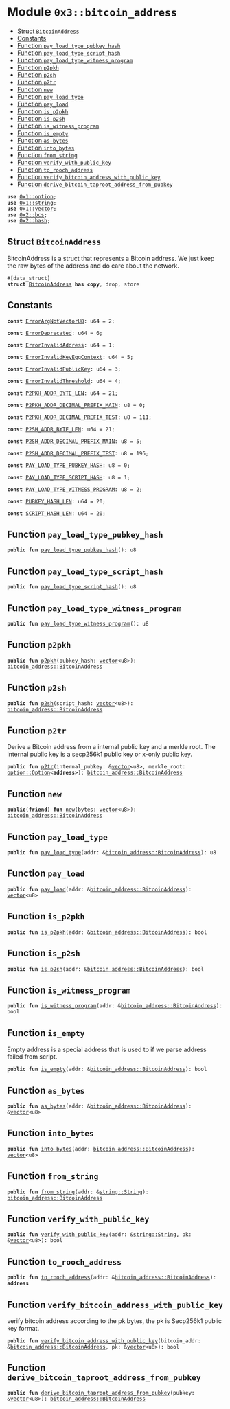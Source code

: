 
<a name="0x3_bitcoin_address"></a>

# Module `0x3::bitcoin_address`



-  [Struct `BitcoinAddress`](#0x3_bitcoin_address_BitcoinAddress)
-  [Constants](#@Constants_0)
-  [Function `pay_load_type_pubkey_hash`](#0x3_bitcoin_address_pay_load_type_pubkey_hash)
-  [Function `pay_load_type_script_hash`](#0x3_bitcoin_address_pay_load_type_script_hash)
-  [Function `pay_load_type_witness_program`](#0x3_bitcoin_address_pay_load_type_witness_program)
-  [Function `p2pkh`](#0x3_bitcoin_address_p2pkh)
-  [Function `p2sh`](#0x3_bitcoin_address_p2sh)
-  [Function `p2tr`](#0x3_bitcoin_address_p2tr)
-  [Function `new`](#0x3_bitcoin_address_new)
-  [Function `pay_load_type`](#0x3_bitcoin_address_pay_load_type)
-  [Function `pay_load`](#0x3_bitcoin_address_pay_load)
-  [Function `is_p2pkh`](#0x3_bitcoin_address_is_p2pkh)
-  [Function `is_p2sh`](#0x3_bitcoin_address_is_p2sh)
-  [Function `is_witness_program`](#0x3_bitcoin_address_is_witness_program)
-  [Function `is_empty`](#0x3_bitcoin_address_is_empty)
-  [Function `as_bytes`](#0x3_bitcoin_address_as_bytes)
-  [Function `into_bytes`](#0x3_bitcoin_address_into_bytes)
-  [Function `from_string`](#0x3_bitcoin_address_from_string)
-  [Function `verify_with_public_key`](#0x3_bitcoin_address_verify_with_public_key)
-  [Function `to_rooch_address`](#0x3_bitcoin_address_to_rooch_address)
-  [Function `verify_bitcoin_address_with_public_key`](#0x3_bitcoin_address_verify_bitcoin_address_with_public_key)
-  [Function `derive_bitcoin_taproot_address_from_pubkey`](#0x3_bitcoin_address_derive_bitcoin_taproot_address_from_pubkey)


<pre><code><b>use</b> <a href="">0x1::option</a>;
<b>use</b> <a href="">0x1::string</a>;
<b>use</b> <a href="">0x1::vector</a>;
<b>use</b> <a href="">0x2::bcs</a>;
<b>use</b> <a href="">0x2::hash</a>;
</code></pre>



<a name="0x3_bitcoin_address_BitcoinAddress"></a>

## Struct `BitcoinAddress`

BitcoinAddress is a struct that represents a Bitcoin address.
We just keep the raw bytes of the address and do care about the network.


<pre><code>#[data_struct]
<b>struct</b> <a href="bitcoin_address.md#0x3_bitcoin_address_BitcoinAddress">BitcoinAddress</a> <b>has</b> <b>copy</b>, drop, store
</code></pre>



<a name="@Constants_0"></a>

## Constants


<a name="0x3_bitcoin_address_ErrorArgNotVectorU8"></a>



<pre><code><b>const</b> <a href="bitcoin_address.md#0x3_bitcoin_address_ErrorArgNotVectorU8">ErrorArgNotVectorU8</a>: u64 = 2;
</code></pre>



<a name="0x3_bitcoin_address_ErrorDeprecated"></a>



<pre><code><b>const</b> <a href="bitcoin_address.md#0x3_bitcoin_address_ErrorDeprecated">ErrorDeprecated</a>: u64 = 6;
</code></pre>



<a name="0x3_bitcoin_address_ErrorInvalidAddress"></a>



<pre><code><b>const</b> <a href="bitcoin_address.md#0x3_bitcoin_address_ErrorInvalidAddress">ErrorInvalidAddress</a>: u64 = 1;
</code></pre>



<a name="0x3_bitcoin_address_ErrorInvalidKeyEggContext"></a>



<pre><code><b>const</b> <a href="bitcoin_address.md#0x3_bitcoin_address_ErrorInvalidKeyEggContext">ErrorInvalidKeyEggContext</a>: u64 = 5;
</code></pre>



<a name="0x3_bitcoin_address_ErrorInvalidPublicKey"></a>



<pre><code><b>const</b> <a href="bitcoin_address.md#0x3_bitcoin_address_ErrorInvalidPublicKey">ErrorInvalidPublicKey</a>: u64 = 3;
</code></pre>



<a name="0x3_bitcoin_address_ErrorInvalidThreshold"></a>



<pre><code><b>const</b> <a href="bitcoin_address.md#0x3_bitcoin_address_ErrorInvalidThreshold">ErrorInvalidThreshold</a>: u64 = 4;
</code></pre>



<a name="0x3_bitcoin_address_P2PKH_ADDR_BYTE_LEN"></a>



<pre><code><b>const</b> <a href="bitcoin_address.md#0x3_bitcoin_address_P2PKH_ADDR_BYTE_LEN">P2PKH_ADDR_BYTE_LEN</a>: u64 = 21;
</code></pre>



<a name="0x3_bitcoin_address_P2PKH_ADDR_DECIMAL_PREFIX_MAIN"></a>



<pre><code><b>const</b> <a href="bitcoin_address.md#0x3_bitcoin_address_P2PKH_ADDR_DECIMAL_PREFIX_MAIN">P2PKH_ADDR_DECIMAL_PREFIX_MAIN</a>: u8 = 0;
</code></pre>



<a name="0x3_bitcoin_address_P2PKH_ADDR_DECIMAL_PREFIX_TEST"></a>



<pre><code><b>const</b> <a href="bitcoin_address.md#0x3_bitcoin_address_P2PKH_ADDR_DECIMAL_PREFIX_TEST">P2PKH_ADDR_DECIMAL_PREFIX_TEST</a>: u8 = 111;
</code></pre>



<a name="0x3_bitcoin_address_P2SH_ADDR_BYTE_LEN"></a>



<pre><code><b>const</b> <a href="bitcoin_address.md#0x3_bitcoin_address_P2SH_ADDR_BYTE_LEN">P2SH_ADDR_BYTE_LEN</a>: u64 = 21;
</code></pre>



<a name="0x3_bitcoin_address_P2SH_ADDR_DECIMAL_PREFIX_MAIN"></a>



<pre><code><b>const</b> <a href="bitcoin_address.md#0x3_bitcoin_address_P2SH_ADDR_DECIMAL_PREFIX_MAIN">P2SH_ADDR_DECIMAL_PREFIX_MAIN</a>: u8 = 5;
</code></pre>



<a name="0x3_bitcoin_address_P2SH_ADDR_DECIMAL_PREFIX_TEST"></a>



<pre><code><b>const</b> <a href="bitcoin_address.md#0x3_bitcoin_address_P2SH_ADDR_DECIMAL_PREFIX_TEST">P2SH_ADDR_DECIMAL_PREFIX_TEST</a>: u8 = 196;
</code></pre>



<a name="0x3_bitcoin_address_PAY_LOAD_TYPE_PUBKEY_HASH"></a>



<pre><code><b>const</b> <a href="bitcoin_address.md#0x3_bitcoin_address_PAY_LOAD_TYPE_PUBKEY_HASH">PAY_LOAD_TYPE_PUBKEY_HASH</a>: u8 = 0;
</code></pre>



<a name="0x3_bitcoin_address_PAY_LOAD_TYPE_SCRIPT_HASH"></a>



<pre><code><b>const</b> <a href="bitcoin_address.md#0x3_bitcoin_address_PAY_LOAD_TYPE_SCRIPT_HASH">PAY_LOAD_TYPE_SCRIPT_HASH</a>: u8 = 1;
</code></pre>



<a name="0x3_bitcoin_address_PAY_LOAD_TYPE_WITNESS_PROGRAM"></a>



<pre><code><b>const</b> <a href="bitcoin_address.md#0x3_bitcoin_address_PAY_LOAD_TYPE_WITNESS_PROGRAM">PAY_LOAD_TYPE_WITNESS_PROGRAM</a>: u8 = 2;
</code></pre>



<a name="0x3_bitcoin_address_PUBKEY_HASH_LEN"></a>



<pre><code><b>const</b> <a href="bitcoin_address.md#0x3_bitcoin_address_PUBKEY_HASH_LEN">PUBKEY_HASH_LEN</a>: u64 = 20;
</code></pre>



<a name="0x3_bitcoin_address_SCRIPT_HASH_LEN"></a>



<pre><code><b>const</b> <a href="bitcoin_address.md#0x3_bitcoin_address_SCRIPT_HASH_LEN">SCRIPT_HASH_LEN</a>: u64 = 20;
</code></pre>



<a name="0x3_bitcoin_address_pay_load_type_pubkey_hash"></a>

## Function `pay_load_type_pubkey_hash`



<pre><code><b>public</b> <b>fun</b> <a href="bitcoin_address.md#0x3_bitcoin_address_pay_load_type_pubkey_hash">pay_load_type_pubkey_hash</a>(): u8
</code></pre>



<a name="0x3_bitcoin_address_pay_load_type_script_hash"></a>

## Function `pay_load_type_script_hash`



<pre><code><b>public</b> <b>fun</b> <a href="bitcoin_address.md#0x3_bitcoin_address_pay_load_type_script_hash">pay_load_type_script_hash</a>(): u8
</code></pre>



<a name="0x3_bitcoin_address_pay_load_type_witness_program"></a>

## Function `pay_load_type_witness_program`



<pre><code><b>public</b> <b>fun</b> <a href="bitcoin_address.md#0x3_bitcoin_address_pay_load_type_witness_program">pay_load_type_witness_program</a>(): u8
</code></pre>



<a name="0x3_bitcoin_address_p2pkh"></a>

## Function `p2pkh`



<pre><code><b>public</b> <b>fun</b> <a href="bitcoin_address.md#0x3_bitcoin_address_p2pkh">p2pkh</a>(pubkey_hash: <a href="">vector</a>&lt;u8&gt;): <a href="bitcoin_address.md#0x3_bitcoin_address_BitcoinAddress">bitcoin_address::BitcoinAddress</a>
</code></pre>



<a name="0x3_bitcoin_address_p2sh"></a>

## Function `p2sh`



<pre><code><b>public</b> <b>fun</b> <a href="bitcoin_address.md#0x3_bitcoin_address_p2sh">p2sh</a>(script_hash: <a href="">vector</a>&lt;u8&gt;): <a href="bitcoin_address.md#0x3_bitcoin_address_BitcoinAddress">bitcoin_address::BitcoinAddress</a>
</code></pre>



<a name="0x3_bitcoin_address_p2tr"></a>

## Function `p2tr`

Derive a Bitcoin address from a internal public key and a merkle root.
The internal public key is a secp256k1 public key or x-only public key.


<pre><code><b>public</b> <b>fun</b> <a href="bitcoin_address.md#0x3_bitcoin_address_p2tr">p2tr</a>(internal_pubkey: &<a href="">vector</a>&lt;u8&gt;, merkle_root: <a href="_Option">option::Option</a>&lt;<b>address</b>&gt;): <a href="bitcoin_address.md#0x3_bitcoin_address_BitcoinAddress">bitcoin_address::BitcoinAddress</a>
</code></pre>



<a name="0x3_bitcoin_address_new"></a>

## Function `new`



<pre><code><b>public</b>(<b>friend</b>) <b>fun</b> <a href="bitcoin_address.md#0x3_bitcoin_address_new">new</a>(bytes: <a href="">vector</a>&lt;u8&gt;): <a href="bitcoin_address.md#0x3_bitcoin_address_BitcoinAddress">bitcoin_address::BitcoinAddress</a>
</code></pre>



<a name="0x3_bitcoin_address_pay_load_type"></a>

## Function `pay_load_type`



<pre><code><b>public</b> <b>fun</b> <a href="bitcoin_address.md#0x3_bitcoin_address_pay_load_type">pay_load_type</a>(addr: &<a href="bitcoin_address.md#0x3_bitcoin_address_BitcoinAddress">bitcoin_address::BitcoinAddress</a>): u8
</code></pre>



<a name="0x3_bitcoin_address_pay_load"></a>

## Function `pay_load`



<pre><code><b>public</b> <b>fun</b> <a href="bitcoin_address.md#0x3_bitcoin_address_pay_load">pay_load</a>(addr: &<a href="bitcoin_address.md#0x3_bitcoin_address_BitcoinAddress">bitcoin_address::BitcoinAddress</a>): <a href="">vector</a>&lt;u8&gt;
</code></pre>



<a name="0x3_bitcoin_address_is_p2pkh"></a>

## Function `is_p2pkh`



<pre><code><b>public</b> <b>fun</b> <a href="bitcoin_address.md#0x3_bitcoin_address_is_p2pkh">is_p2pkh</a>(addr: &<a href="bitcoin_address.md#0x3_bitcoin_address_BitcoinAddress">bitcoin_address::BitcoinAddress</a>): bool
</code></pre>



<a name="0x3_bitcoin_address_is_p2sh"></a>

## Function `is_p2sh`



<pre><code><b>public</b> <b>fun</b> <a href="bitcoin_address.md#0x3_bitcoin_address_is_p2sh">is_p2sh</a>(addr: &<a href="bitcoin_address.md#0x3_bitcoin_address_BitcoinAddress">bitcoin_address::BitcoinAddress</a>): bool
</code></pre>



<a name="0x3_bitcoin_address_is_witness_program"></a>

## Function `is_witness_program`



<pre><code><b>public</b> <b>fun</b> <a href="bitcoin_address.md#0x3_bitcoin_address_is_witness_program">is_witness_program</a>(addr: &<a href="bitcoin_address.md#0x3_bitcoin_address_BitcoinAddress">bitcoin_address::BitcoinAddress</a>): bool
</code></pre>



<a name="0x3_bitcoin_address_is_empty"></a>

## Function `is_empty`

Empty address is a special address that is used to if we parse address failed from script.


<pre><code><b>public</b> <b>fun</b> <a href="bitcoin_address.md#0x3_bitcoin_address_is_empty">is_empty</a>(addr: &<a href="bitcoin_address.md#0x3_bitcoin_address_BitcoinAddress">bitcoin_address::BitcoinAddress</a>): bool
</code></pre>



<a name="0x3_bitcoin_address_as_bytes"></a>

## Function `as_bytes`



<pre><code><b>public</b> <b>fun</b> <a href="bitcoin_address.md#0x3_bitcoin_address_as_bytes">as_bytes</a>(addr: &<a href="bitcoin_address.md#0x3_bitcoin_address_BitcoinAddress">bitcoin_address::BitcoinAddress</a>): &<a href="">vector</a>&lt;u8&gt;
</code></pre>



<a name="0x3_bitcoin_address_into_bytes"></a>

## Function `into_bytes`



<pre><code><b>public</b> <b>fun</b> <a href="bitcoin_address.md#0x3_bitcoin_address_into_bytes">into_bytes</a>(addr: <a href="bitcoin_address.md#0x3_bitcoin_address_BitcoinAddress">bitcoin_address::BitcoinAddress</a>): <a href="">vector</a>&lt;u8&gt;
</code></pre>



<a name="0x3_bitcoin_address_from_string"></a>

## Function `from_string`



<pre><code><b>public</b> <b>fun</b> <a href="bitcoin_address.md#0x3_bitcoin_address_from_string">from_string</a>(addr: &<a href="_String">string::String</a>): <a href="bitcoin_address.md#0x3_bitcoin_address_BitcoinAddress">bitcoin_address::BitcoinAddress</a>
</code></pre>



<a name="0x3_bitcoin_address_verify_with_public_key"></a>

## Function `verify_with_public_key`



<pre><code><b>public</b> <b>fun</b> <a href="bitcoin_address.md#0x3_bitcoin_address_verify_with_public_key">verify_with_public_key</a>(addr: &<a href="_String">string::String</a>, pk: &<a href="">vector</a>&lt;u8&gt;): bool
</code></pre>



<a name="0x3_bitcoin_address_to_rooch_address"></a>

## Function `to_rooch_address`



<pre><code><b>public</b> <b>fun</b> <a href="bitcoin_address.md#0x3_bitcoin_address_to_rooch_address">to_rooch_address</a>(addr: &<a href="bitcoin_address.md#0x3_bitcoin_address_BitcoinAddress">bitcoin_address::BitcoinAddress</a>): <b>address</b>
</code></pre>



<a name="0x3_bitcoin_address_verify_bitcoin_address_with_public_key"></a>

## Function `verify_bitcoin_address_with_public_key`

verify bitcoin address according to the pk bytes, the pk is Secp256k1 public key format.


<pre><code><b>public</b> <b>fun</b> <a href="bitcoin_address.md#0x3_bitcoin_address_verify_bitcoin_address_with_public_key">verify_bitcoin_address_with_public_key</a>(bitcoin_addr: &<a href="bitcoin_address.md#0x3_bitcoin_address_BitcoinAddress">bitcoin_address::BitcoinAddress</a>, pk: &<a href="">vector</a>&lt;u8&gt;): bool
</code></pre>



<a name="0x3_bitcoin_address_derive_bitcoin_taproot_address_from_pubkey"></a>

## Function `derive_bitcoin_taproot_address_from_pubkey`



<pre><code><b>public</b> <b>fun</b> <a href="bitcoin_address.md#0x3_bitcoin_address_derive_bitcoin_taproot_address_from_pubkey">derive_bitcoin_taproot_address_from_pubkey</a>(pubkey: &<a href="">vector</a>&lt;u8&gt;): <a href="bitcoin_address.md#0x3_bitcoin_address_BitcoinAddress">bitcoin_address::BitcoinAddress</a>
</code></pre>
